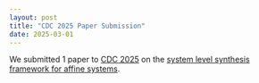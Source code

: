 ```yaml
---
layout: post
title: "CDC 2025 Paper Submission"
date: 2025-03-01
---
```


We submitted 1 paper to [CDC 2025](https://cdc2025.ieeecss.org) on the [system level synthesis framework for affine systems](https://arxiv.org/pdf/2504.01677).
